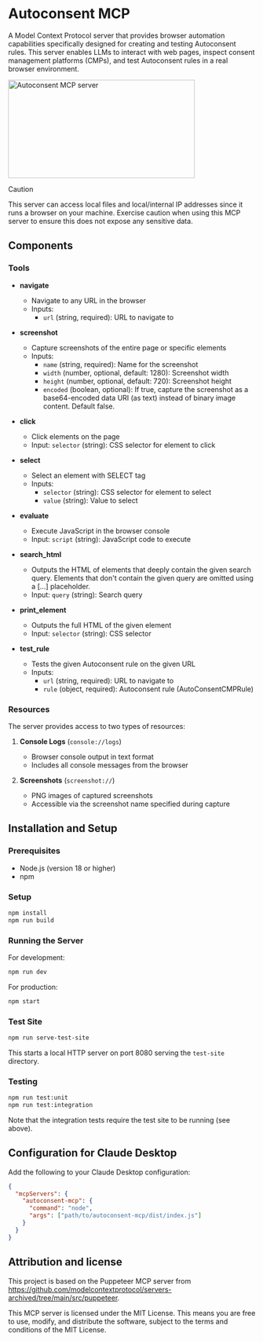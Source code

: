 # Autoconsent MCP

A Model Context Protocol server that provides browser automation capabilities specifically designed for creating and testing Autoconsent rules. This server enables LLMs to interact with web pages, inspect consent management platforms (CMPs), and test Autoconsent rules in a real browser environment.

<a href="https://glama.ai/mcp/servers/@noisysocks/autoconsent-mcp">
  <img width="380" height="200" src="https://glama.ai/mcp/servers/@noisysocks/autoconsent-mcp/badge" alt="Autoconsent MCP server" />
</a>

> [!CAUTION]
> This server can access local files and local/internal IP addresses since it runs a browser on your machine. Exercise caution when using this MCP server to ensure this does not expose any sensitive data.

## Components

### Tools

- **navigate**
  - Navigate to any URL in the browser
  - Inputs:
    - `url` (string, required): URL to navigate to

- **screenshot**
  - Capture screenshots of the entire page or specific elements
  - Inputs:
    - `name` (string, required): Name for the screenshot
    - `width` (number, optional, default: 1280): Screenshot width
    - `height` (number, optional, default: 720): Screenshot height
    - `encoded` (boolean, optional): If true, capture the screenshot as a base64-encoded data URI (as text) instead of binary image content. Default false.

- **click**
  - Click elements on the page
  - Input: `selector` (string): CSS selector for element to click

- **select**
  - Select an element with SELECT tag
  - Inputs:
    - `selector` (string): CSS selector for element to select
    - `value` (string): Value to select

- **evaluate**
  - Execute JavaScript in the browser console
  - Input: `script` (string): JavaScript code to execute

- **search_html**
  - Outputs the HTML of elements that deeply contain the given search query. Elements that don't contain the given query are omitted using a [...] placeholder.
  - Input: `query` (string): Search query

- **print_element**
  - Outputs the full HTML of the given element
  - Input: `selector` (string): CSS selector

- **test_rule**
  - Tests the given Autoconsent rule on the given URL
  - Inputs:
    - `url` (string, required): URL to navigate to
    - `rule` (object, required): Autoconsent rule (AutoConsentCMPRule)

### Resources

The server provides access to two types of resources:

1. **Console Logs** (`console://logs`)
   - Browser console output in text format
   - Includes all console messages from the browser

2. **Screenshots** (`screenshot://`)
   - PNG images of captured screenshots
   - Accessible via the screenshot name specified during capture

## Installation and Setup

### Prerequisites

- Node.js (version 18 or higher)
- npm

### Setup

```bash
npm install
npm run build
```

### Running the Server

For development:
```bash
npm run dev
```

For production:
```bash
npm start
```

### Test Site

```bash
npm run serve-test-site
```

This starts a local HTTP server on port 8080 serving the `test-site` directory.

### Testing

```bash
npm run test:unit
npm run test:integration
```

Note that the integration tests require the test site to be running (see above).

## Configuration for Claude Desktop

Add the following to your Claude Desktop configuration:

```json
{
  "mcpServers": {
    "autoconsent-mcp": {
      "command": "node",
      "args": ["path/to/autoconsent-mcp/dist/index.js"]
    }
  }
}
```

## Attribution and license

This project is based on the Puppeteer MCP server from https://github.com/modelcontextprotocol/servers-archived/tree/main/src/puppeteer.

This MCP server is licensed under the MIT License. This means you are free to use, modify, and distribute the software, subject to the terms and conditions of the MIT License.
